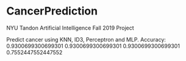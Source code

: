 # CancerPrediction
NYU Tandon Artificial Intelligence Fall 2019 Project

Predict cancer using KNN, ID3, Perceptron and MLP.
Accuracy:
0.9300699300699301
0.9300699300699301
0.9300699300699301
0.7552447552447552

